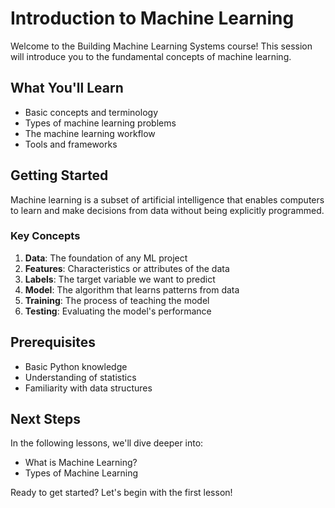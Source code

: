 # Introduction to Machine Learning

Welcome to the Building Machine Learning Systems course! This session will introduce you to the fundamental concepts of machine learning.

## What You'll Learn

- Basic concepts and terminology
- Types of machine learning problems
- The machine learning workflow
- Tools and frameworks

## Getting Started

Machine learning is a subset of artificial intelligence that enables computers to learn and make decisions from data without being explicitly programmed.

### Key Concepts

1. **Data**: The foundation of any ML project
2. **Features**: Characteristics or attributes of the data
3. **Labels**: The target variable we want to predict
4. **Model**: The algorithm that learns patterns from data
5. **Training**: The process of teaching the model
6. **Testing**: Evaluating the model's performance

## Prerequisites

- Basic Python knowledge
- Understanding of statistics
- Familiarity with data structures

## Next Steps

In the following lessons, we'll dive deeper into:
- What is Machine Learning?
- Types of Machine Learning

Ready to get started? Let's begin with the first lesson!

